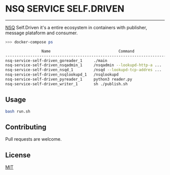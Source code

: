 # NSQ SERVICE SELF.DRIVEN
---
[NSQ](https://nsq.io/) Self.Driven it's a entire ecosystem in containers with publisher, message plataform and consumer.
```sh
>>> docker-compose ps

                Name                              Command               State                                           Ports                                         
----------------------------------------------------------------------------------------------------------------------------------------------------------------------
nsq-service-self-driven_goreader_1     ./main                           Up                                                                                            
nsq-service-self-driven_nsqadmin_1     /nsqadmin --lookupd-http-a ...   Up      4150/tcp, 4151/tcp, 4160/tcp, 4161/tcp, 4170/tcp, 0.0.0.0:4171->4171/tcp              
nsq-service-self-driven_nsqd_1         /nsqd --lookupd-tcp-addres ...   Up      0.0.0.0:4150->4150/tcp, 0.0.0.0:4151->4151/tcp, 4160/tcp, 4161/tcp, 4170/tcp, 4171/tcp
nsq-service-self-driven_nsqlookupd_1   /nsqlookupd                      Up      4150/tcp, 4151/tcp, 0.0.0.0:4160->4160/tcp, 0.0.0.0:4161->4161/tcp, 4170/tcp, 4171/tcp
nsq-service-self-driven_pyreader_1     python3 reader.py                Up                                                                                            
nsq-service-self-driven_writer_1       sh ./publish.sh                  Up                                                                                            
```

## Usage
```sh
bash run.sh
```

## Contributing
Pull requests are welcome.

## License
[MIT](LICENCE)
